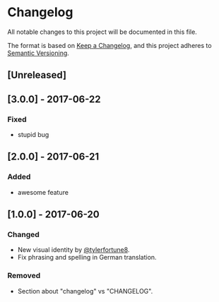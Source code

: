 # Changelog
All notable changes to this project will be documented in this file.

The format is based on [Keep a Changelog](https://keepachangelog.com/en/1.0.0/),
and this project adheres to [Semantic Versioning](https://semver.org/spec/v2.0.0.html).

## [Unreleased]

## [3.0.0] - 2017-06-22
### Fixed
- stupid bug

## [2.0.0] - 2017-06-21
### Added
- awesome feature

## [1.0.0] - 2017-06-20
### Changed
- New visual identity by [@tylerfortune8](https://github.com/tylerfortune8).
- Fix phrasing and spelling in German translation.

### Removed
- Section about "changelog" vs "CHANGELOG".

